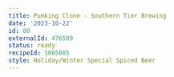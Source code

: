 ```yaml
---
title: Pumking Clone - Southern Tier Brewing
date: '2023-10-22'
id: 80
externalId: 476599
status: ready
recipeId: 1065085
style: Holiday/Winter Special Spiced Beer
---
```


